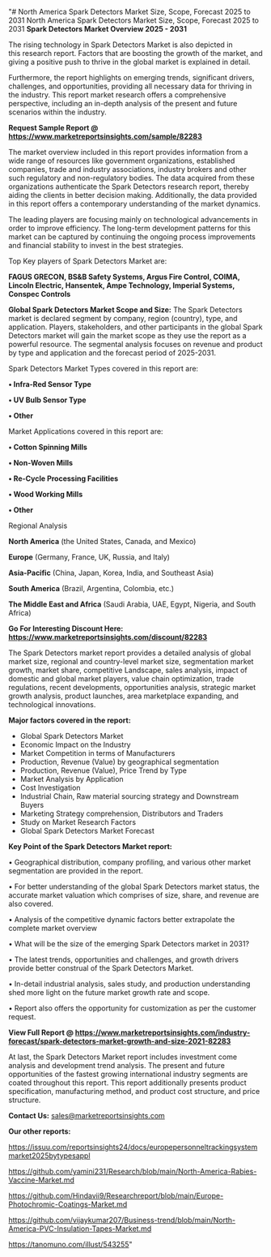 "# North America Spark Detectors Market Size, Scope, Forecast 2025 to 2031
North America Spark Detectors Market Size, Scope, Forecast 2025 to 2031
<Strong> Spark Detectors Market Overview 2025 - 2031</strong>

The rising technology in Spark Detectors Market is also depicted in this research report. Factors that are boosting the growth of the market, and giving a positive push to thrive in the global market is explained in detail.

Furthermore, the report highlights on emerging trends, significant drivers, challenges, and opportunities, providing all necessary data for thriving in the industry. This report market research offers a comprehensive perspective, including an in-depth analysis of the present and future scenarios within the industry.

<strong>Request Sample Report @ <a href=https://www.marketreportsinsights.com/sample/82283>https://www.marketreportsinsights.com/sample/82283</a></strong>

The market overview included in this report provides information from a wide range of resources like government organizations, established companies, trade and industry associations, industry brokers and other such regulatory and non-regulatory bodies. The data acquired from these organizations authenticate the Spark Detectors research report, thereby aiding the clients in better decision making. Additionally, the data provided in this report offers a contemporary understanding of the market dynamics.

The leading players are focusing mainly on technological advancements in order to improve efficiency. The long-term development patterns for this market can be captured by continuing the ongoing process improvements and financial stability to invest in the best strategies.

Top Key players of Spark Detectors Market are:

<strong>FAGUS GRECON, BS&B Safety Systems, Argus Fire Control, COIMA, Lincoln Electric, Hansentek, Ampe Technology, Imperial Systems, Conspec Controls</strong>

<strong><b>Global Spark Detectors Market Scope and Size:</b></strong>
The Spark Detectors market is declared segment by company, region (country), type, and application. Players, stakeholders, and other participants in the global Spark Detectors market will gain the market scope as they use the report as a powerful resource. The segmental analysis focuses on revenue and product by type and application and the forecast period of 2025-2031.

Spark Detectors Market Types covered in this report are:

<strong>• Infra-Red Sensor Type

• UV Bulb Sensor Type

• Other</strong>

Market Applications covered in this report are:

<strong>• Cotton Spinning Mills

• Non-Woven Mills

• Re-Cycle Processing Facilities

• Wood Working Mills

• Other</strong> 

Regional Analysis

<strong>North America</strong> (the United States, Canada, and Mexico)

<strong>Europe</strong> (Germany, France, UK, Russia, and Italy)

<strong>Asia-Pacific</strong> (China, Japan, Korea, India, and Southeast Asia)

<strong>South America</strong> (Brazil, Argentina, Colombia, etc.)

<strong>The Middle East and Africa</strong> (Saudi Arabia, UAE, Egypt, Nigeria, and South Africa)

<strong>Go For Interesting Discount Here: <a href=https://www.marketreportsinsights.com/discount/82283>https://www.marketreportsinsights.com/discount/82283</a></strong>

The Spark Detectors market report provides a detailed analysis of global market size, regional and country-level market size, segmentation market growth, market share, competitive Landscape, sales analysis, impact of domestic and global market players, value chain optimization, trade regulations, recent developments, opportunities analysis, strategic market growth analysis, product launches, area marketplace expanding, and technological innovations.

<strong><b>Major factors covered in the report:</b></strong>
<ul>
  <li>Global Spark Detectors Market </li>
  <li>Economic Impact on the Industry</li>
  <li>Market Competition in terms of Manufacturers</li>
  <li>Production, Revenue (Value) by geographical segmentation</li>
  <li>Production, Revenue (Value), Price Trend by Type</li>
  <li>Market Analysis by Application</li>
  <li>Cost Investigation</li>
  <li>Industrial Chain, Raw material sourcing strategy and Downstream Buyers</li>
  <li>Marketing Strategy comprehension, Distributors and Traders</li>
  <li>Study on Market Research Factors</li>
  <li>Global Spark Detectors Market Forecast</li>
</ul>

<strong><b>Key Point of the Spark Detectors Market report:</b></strong>

• Geographical distribution, company profiling, and various other market segmentation are provided in the report.

• For better understanding of the global Spark Detectors market status, the accurate market valuation which comprises of size, share, and revenue are also covered.

• Analysis of the competitive dynamic factors better extrapolate the complete market overview

• What will be the size of the emerging Spark Detectors market in 2031?

• The latest trends, opportunities and challenges, and growth drivers provide better construal of the Spark Detectors Market.

• In-detail industrial analysis, sales study, and production understanding shed more light on the future market growth rate and scope.

• Report also offers the opportunity for customization as per the customer request.

<strong><b>View Full Report @ <a href=https://www.marketreportsinsights.com/industry-forecast/spark-detectors-market-growth-and-size-2021-82283>https://www.marketreportsinsights.com/industry-forecast/spark-detectors-market-growth-and-size-2021-82283</a></b></strong>


At last, the Spark Detectors Market report includes investment come analysis and development trend analysis. The present and future opportunities of the fastest growing international industry segments are coated throughout this report. This report additionally presents product specification, manufacturing method, and product cost structure, and price structure.

<strong>Contact Us:</strong>
sales@marketreportsinsights.com

<strong>Our other reports:</strong>

<a href=https://issuu.com/reportsinsights24/docs/europepersonneltrackingsystemmarket2025bytypesappl>https://issuu.com/reportsinsights24/docs/europepersonneltrackingsystemmarket2025bytypesappl</a>

<a href=https://github.com/yamini231/Research/blob/main/North-America-Rabies-Vaccine-Market.md>https://github.com/yamini231/Research/blob/main/North-America-Rabies-Vaccine-Market.md</a>

<a href=https://github.com/Hindavii9/Researchreport/blob/main/Europe-Photochromic-Coatings-Market.md>https://github.com/Hindavii9/Researchreport/blob/main/Europe-Photochromic-Coatings-Market.md</a>

<a href=https://github.com/vijaykumar207/Business-trend/blob/main/North-America-PVC-Insulation-Tapes-Market.md>https://github.com/vijaykumar207/Business-trend/blob/main/North-America-PVC-Insulation-Tapes-Market.md</a>

<a href=https://tanomuno.com/illust/543255>https://tanomuno.com/illust/543255</a>"
